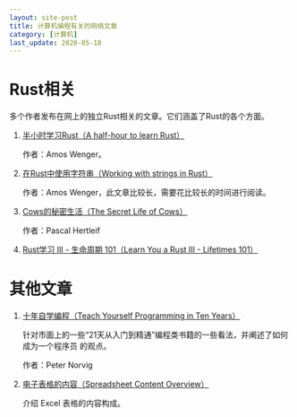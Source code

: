 ```yaml
---
layout: site-post
title: 计算机编程有关的网络文章
category: [计算机]
last_update: 2020-05-18
---
```

# Rust相关
多个作者发布在网上的独立Rust相关的文章。它们涵盖了Rust的各个方面。

1. [半小时学习Rust（A half-hour to learn Rust）]
    
    作者：Amos Wenger。

2. [在Rust中使用字符串（Working with strings in Rust）]

    作者：Amos Wenger，此文章比较长，需要花比较长的时间进行阅读。

3. [Cows的秘密生活（The Secret Life of Cows）]

    作者：Pascal Hertleif 

4. [Rust学习 III - 生命周期 101（Learn You a Rust III - Lifetimes 101）]
    
[半小时学习Rust（A half-hour to learn Rust）]: https://fasterthanli.me/blog/2020/a-half-hour-to-learn-rust/
[在Rust中使用字符串（Working with strings in Rust）]: https://fasterthanli.me/blog/2020/working-with-strings-in-rust/
[Cows的秘密生活（The Secret Life of Cows）]: https://deterministic.space/secret-life-of-cows.html
[Rust学习 III - 生命周期 101（Learn You a Rust III - Lifetimes 101）]: https://theta.eu.org/2016/04/16/lyar-lifetimes.html

# 其他文章
1. [十年自学编程（Teach Yourself Programming in Ten Years）]

    针对市面上的一些“21天从入门到精通”编程类书籍的一些看法，并阐述了如何成为一个程序员
    的观点。

    作者：Peter Norvig

2. [电子表格的内容（Spreadsheet Content Overview）]

    介绍 Excel 表格的内容构成。

[十年自学编程（Teach Yourself Programming in Ten Years）]: https://norvig.com/21-days.html
[电子表格的内容（Spreadsheet Content Overview）]: http://officeopenxml.com/SScontentOverview.php
